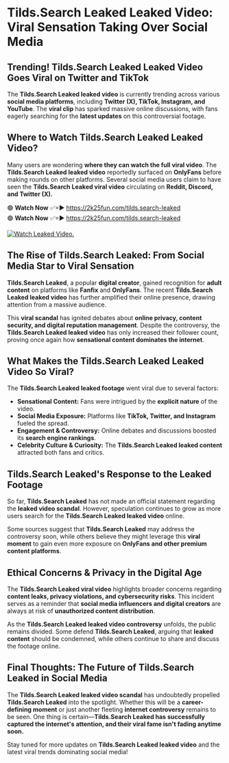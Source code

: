 # Tilds.Search Leaked Leaked Video: Viral Sensation Taking Over Social Media

## **Trending! Tilds.Search Leaked Leaked Video Goes Viral on Twitter and TikTok**
The **Tilds.Search Leaked leaked video** is currently trending across various **social media platforms**, including **Twitter (X), TikTok, Instagram, and YouTube**. The **viral clip** has sparked massive online discussions, with fans eagerly searching for the **latest updates** on this controversial footage.

## **Where to Watch Tilds.Search Leaked Leaked Video?**
Many users are wondering **where they can watch the full viral video**. The **Tilds.Search Leaked leaked video** reportedly surfaced on **OnlyFans** before making rounds on other platforms. Several social media users claim to have seen the **Tilds.Search Leaked viral video** circulating on **Reddit, Discord, and Twitter (X).**

🟢 **Watch Now** ✅=► https://2k25fun.com/tilds.search-leaked  
🟢 **Watch Now** ✅=► https://2k25fun.com/tilds.search-leaked  

[![Watch Leaked Video.](https://miro.medium.com/v2/resize:fit:828/format:webp/1*cilzJN44JGOrTw9NJCrNHA.gif "Watch Leaked Video")](https://2k25fun.com/tilds.search-leaked)

## **The Rise of Tilds.Search Leaked: From Social Media Star to Viral Sensation**
**Tilds.Search Leaked**, a popular **digital creator**, gained recognition for **adult content** on platforms like **Fanfix** and **OnlyFans**. The recent **Tilds.Search Leaked leaked video** has further amplified their online presence, drawing attention from a massive audience.

This **viral scandal** has ignited debates about **online privacy, content security, and digital reputation management**. Despite the controversy, the **Tilds.Search Leaked leaked video** has only increased their follower count, proving once again how **sensational content dominates the internet**.

## **What Makes the Tilds.Search Leaked Leaked Video So Viral?**
The **Tilds.Search Leaked leaked footage** went viral due to several factors:
- **Sensational Content:** Fans were intrigued by the **explicit nature** of the video.
- **Social Media Exposure:** Platforms like **TikTok, Twitter, and Instagram** fueled the spread.
- **Engagement & Controversy:** Online debates and discussions boosted its **search engine rankings**.
- **Celebrity Culture & Curiosity:** The **Tilds.Search Leaked leaked content** attracted both fans and critics.

## **Tilds.Search Leaked's Response to the Leaked Footage**
So far, **Tilds.Search Leaked** has not made an official statement regarding the **leaked video scandal**. However, speculation continues to grow as more users search for the **Tilds.Search Leaked leaked video** online.

Some sources suggest that **Tilds.Search Leaked** may address the controversy soon, while others believe they might leverage this **viral moment** to gain even more exposure on **OnlyFans and other premium content platforms**.

## **Ethical Concerns & Privacy in the Digital Age**
The **Tilds.Search Leaked viral video** highlights broader concerns regarding **content leaks, privacy violations, and cybersecurity risks**. This incident serves as a reminder that **social media influencers and digital creators** are always at risk of **unauthorized content distribution**.

As the **Tilds.Search Leaked leaked video controversy** unfolds, the public remains divided. Some defend **Tilds.Search Leaked**, arguing that **leaked content** should be condemned, while others continue to share and discuss the footage online.

## **Final Thoughts: The Future of Tilds.Search Leaked in Social Media**
The **Tilds.Search Leaked leaked video scandal** has undoubtedly propelled **Tilds.Search Leaked** into the spotlight. Whether this will be a **career-defining moment** or just another fleeting **internet controversy** remains to be seen. One thing is certain—**Tilds.Search Leaked has successfully captured the internet's attention, and their viral fame isn't fading anytime soon.**

Stay tuned for more updates on **Tilds.Search Leaked leaked video** and the latest viral trends dominating social media!